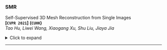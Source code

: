 



### SMR

Self-Supervised 3D Mesh Reconstruction from Single Images  
**[`CVPR 2021`]**	**(`CUHK`)**  
*Tao Hu, Liwei Wang, Xiaogang Xu, Shu Liu, Jiaya Jia*  
<details><summary>Click to expand</summary><p>

shushu 
shuhus 
shuhus 

ssd 

</p></details>

---